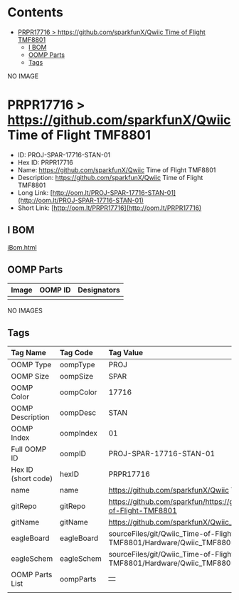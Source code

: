 



Contents
========

* [PRPR17716 > https://github.com/sparkfunX/Qwiic Time of Flight TMF8801](#prpr17716--httpsgithubcomsparkfunxqwiic-time-of-flight-tmf8801)
	* [I BOM](#i-bom)
	* [OOMP Parts](#oomp-parts)
	* [Tags](#tags)
  
NO IMAGE  
# PRPR17716 > https://github.com/sparkfunX/Qwiic Time of Flight TMF8801

- ID: PROJ-SPAR-17716-STAN-01
- Hex ID: PRPR17716
- Name: https://github.com/sparkfunX/Qwiic Time of Flight TMF8801
- Description: https://github.com/sparkfunX/Qwiic Time of Flight TMF8801
- Long Link: [http://oom.lt/PROJ-SPAR-17716-STAN-01](http://oom.lt/PROJ-SPAR-17716-STAN-01)
- Short Link: [http://oom.lt/PRPR17716](http://oom.lt/PRPR17716)

## I BOM
  
[iBom.html](https://htmlpreview.github.io/?https://github.com/oomlout/oomlout_OOMP_projects_V2/blob/main/PROJ/SPAR/17716/STAN/01/ibom.html)
## OOMP Parts
  

|Image|OOMP ID|Designators|
| :--- | :--- | :--- |
||||
  
NO IMAGES  
## Tags
  

|Tag Name|Tag Code|Tag Value|
| :--- | :--- | :--- |
|OOMP Type|oompType|PROJ|
|OOMP Size|oompSize|SPAR|
|OOMP Color|oompColor|17716|
|OOMP Description|oompDesc|STAN|
|OOMP Index|oompIndex|01|
|Full OOMP ID|oompID|PROJ-SPAR-17716-STAN-01|
|Hex ID (short code)|hexID|PRPR17716|
|name|name|https://github.com/sparkfunX/Qwiic Time of Flight TMF8801|
|gitRepo|gitRepo|https://github.com/sparkfun/https://github.com/sparkfunX/Qwiic_Time-of-Flight-TMF8801|
|gitName|gitName|https://github.com/sparkfunX/Qwiic_Time-of-Flight-TMF8801|
|eagleBoard|eagleBoard|sourceFiles/git/Qwiic_Time-of-Flight-TMF8801/Hardware/Qwiic_TMF8801.brd|
|eagleSchem|eagleSchem|sourceFiles/git/Qwiic_Time-of-Flight-TMF8801/Hardware/Qwiic_TMF8801.sch|
|OOMP Parts List|oompParts|<table><tr><td></td></tr></table>|
||||
